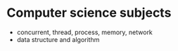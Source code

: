 # Computer science subjects
- concurrent, thread, process, memory, network
- data structure and algorithm

